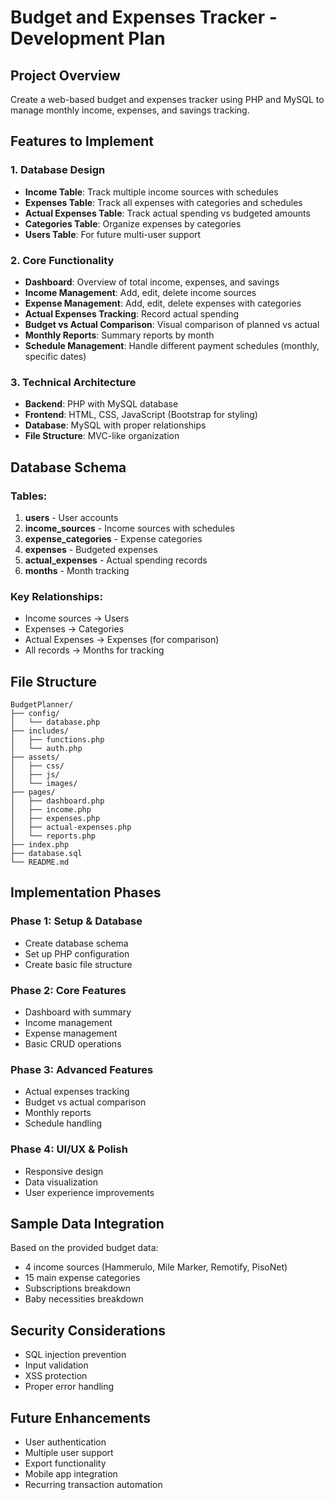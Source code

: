# Budget and Expenses Tracker - Development Plan

## Project Overview
Create a web-based budget and expenses tracker using PHP and MySQL to manage monthly income, expenses, and savings tracking.

## Features to Implement

### 1. Database Design
- **Income Table**: Track multiple income sources with schedules
- **Expenses Table**: Track all expenses with categories and schedules
- **Actual Expenses Table**: Track actual spending vs budgeted amounts
- **Categories Table**: Organize expenses by categories
- **Users Table**: For future multi-user support

### 2. Core Functionality
- **Dashboard**: Overview of total income, expenses, and savings
- **Income Management**: Add, edit, delete income sources
- **Expense Management**: Add, edit, delete expenses with categories
- **Actual Expenses Tracking**: Record actual spending
- **Budget vs Actual Comparison**: Visual comparison of planned vs actual
- **Monthly Reports**: Summary reports by month
- **Schedule Management**: Handle different payment schedules (monthly, specific dates)

### 3. Technical Architecture
- **Backend**: PHP with MySQL database
- **Frontend**: HTML, CSS, JavaScript (Bootstrap for styling)
- **Database**: MySQL with proper relationships
- **File Structure**: MVC-like organization

## Database Schema

### Tables:
1. **users** - User accounts
2. **income_sources** - Income sources with schedules
3. **expense_categories** - Expense categories
4. **expenses** - Budgeted expenses
5. **actual_expenses** - Actual spending records
6. **months** - Month tracking

### Key Relationships:
- Income sources → Users
- Expenses → Categories
- Actual Expenses → Expenses (for comparison)
- All records → Months for tracking

## File Structure
```
BudgetPlanner/
├── config/
│   └── database.php
├── includes/
│   ├── functions.php
│   └── auth.php
├── assets/
│   ├── css/
│   ├── js/
│   └── images/
├── pages/
│   ├── dashboard.php
│   ├── income.php
│   ├── expenses.php
│   ├── actual-expenses.php
│   └── reports.php
├── index.php
├── database.sql
└── README.md
```

## Implementation Phases

### Phase 1: Setup & Database
- Create database schema
- Set up PHP configuration
- Create basic file structure

### Phase 2: Core Features
- Dashboard with summary
- Income management
- Expense management
- Basic CRUD operations

### Phase 3: Advanced Features
- Actual expenses tracking
- Budget vs actual comparison
- Monthly reports
- Schedule handling

### Phase 4: UI/UX & Polish
- Responsive design
- Data visualization
- User experience improvements

## Sample Data Integration
Based on the provided budget data:
- 4 income sources (Hammerulo, Mile Marker, Remotify, PisoNet)
- 15 main expense categories
- Subscriptions breakdown
- Baby necessities breakdown

## Security Considerations
- SQL injection prevention
- Input validation
- XSS protection
- Proper error handling

## Future Enhancements
- User authentication
- Multiple user support
- Export functionality
- Mobile app integration
- Recurring transaction automation
